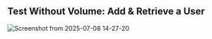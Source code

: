  Test Without Volume: Add & Retrieve a User
--------------------------------------------------------------



![Screenshot from 2025-07-08 14-27-20](https://github.com/user-attachments/assets/8570b39a-3ac5-46de-912c-5e6af78ad1db)
